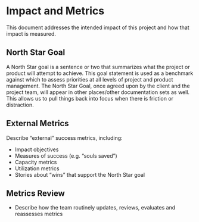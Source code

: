 # Impact and Metrics

This document addresses the intended impact of this project and how that impact is measured.

## **North Star Goal**

A North Star goal is a sentence or two that summarizes what the project or product will attempt to achieve. This goal statement is used as a benchmark against which to assess priorities at all levels of project and product management. The North Star Goal, once agreed upon by the client and the project team, will appear in other places/other documentation sets as well. This allows us to pull things back into focus when there is friction or distraction.

## **External Metrics**

Describe “external” success metrics, including:

- Impact objectives
- Measures of success (e.g. “souls saved”)
- Capacity metrics
- Utilization metrics
- Stories about “wins” that support the North Star goal

## **Metrics Review**

- Describe how the team routinely updates, reviews, evaluates and reassesses metrics